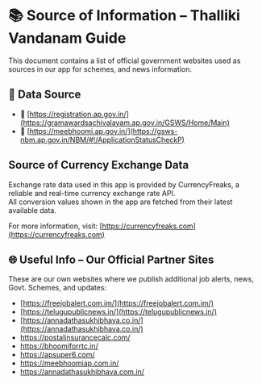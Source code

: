 # 📚 Source of Information – Thalliki Vandanam Guide
This document contains a list of official government websites used as sources in our app for schemes, and news information.

## 📍 Data Source
- 🔗 [https://registration.ap.gov.in/](https://gramawardsachivalayam.ap.gov.in/GSWS/Home/Main)
- 🔗 [https://meebhoomi.ap.gov.in/](https://gsws-nbm.ap.gov.in/NBM/#!/ApplicationStatusCheckP)

## Source of Currency Exchange Data
Exchange rate data used in this app is provided by CurrencyFreaks, a reliable and real-time currency exchange rate API.  
All conversion values shown in the app are fetched from their latest available data.

For more information, visit: [https://currencyfreaks.com](https://currencyfreaks.com)


## 🌐 Useful Info – Our Official Partner Sites

These are our own websites where we publish additional job alerts, news, Govt. Schemes, and updates:

- [https://freejobalert.com.im/](https://freejobalert.com.im/)
- [https://telugupublicnews.in/](https://telugupublicnews.in/)
- [https://annadathasukhibhava.co.in/](https://annadathasukhibhava.co.in/)
- https://postalinsurancecalc.com/
- https://bhoomiforrtc.in/
- https://apsuper6.com/
- https://meebhoomiap.com.in/
- https://annadathasukhibhava.com.in/
